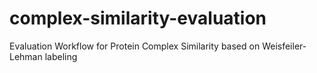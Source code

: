 # complex-similarity-evaluation
Evaluation Workflow for Protein Complex Similarity based on Weisfeiler-Lehman labeling
